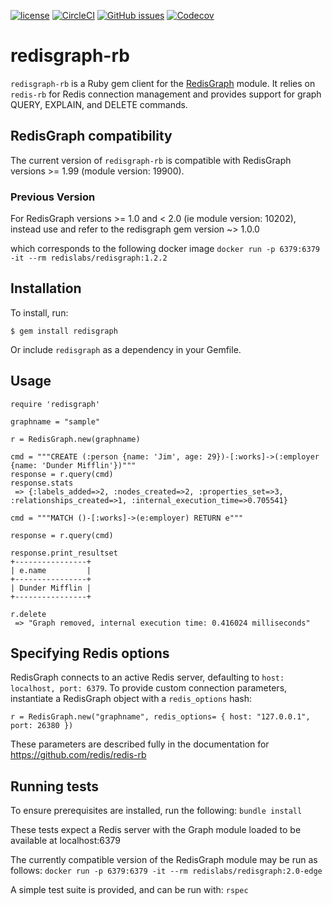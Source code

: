 [![license](https://img.shields.io/github/license/RedisGraph/redisgraph-rb.svg)](https://github.com/RedisGraph/redisgraph-rb)
[![CircleCI](https://circleci.com/gh/RedisGraph/redisgraph-rb/tree/master.svg?style=svg)](https://circleci.com/gh/RedisGraph/redisgraph-rb/tree/master)
[![GitHub issues](https://img.shields.io/github/release/RedisGraph/redisgraph-rb.svg)](https://github.com/RedisGraph/redisgraph-rb/releases/latest)
[![Codecov](https://codecov.io/gh/RedisGraph/redisgraph-rb/branch/master/graph/badge.svg)](https://codecov.io/gh/RedisGraph/redisgraph-rb)


# redisgraph-rb

`redisgraph-rb` is a Ruby gem client for the [RedisGraph](https://github.com/RedisLabsModules/RedisGraph) module. It relies on `redis-rb` for Redis connection management and provides support for graph QUERY, EXPLAIN, and DELETE commands.

## RedisGraph compatibility
The current version of `redisgraph-rb` is compatible with RedisGraph versions >= 1.99 (module version: 19900).

### Previous Version
For RedisGraph versions >= 1.0 and < 2.0 (ie module version: 10202), instead use and refer to
the redisgraph gem version ~> 1.0.0

which corresponds to the following docker image
`docker run -p 6379:6379 -it --rm redislabs/redisgraph:1.2.2`

## Installation
To install, run:

`$ gem install redisgraph`

Or include `redisgraph` as a dependency in your Gemfile.

## Usage
```
require 'redisgraph'

graphname = "sample"

r = RedisGraph.new(graphname)

cmd = """CREATE (:person {name: 'Jim', age: 29})-[:works]->(:employer {name: 'Dunder Mifflin'})"""
response = r.query(cmd)
response.stats
 => {:labels_added=>2, :nodes_created=>2, :properties_set=>3, :relationships_created=>1, :internal_execution_time=>0.705541}

cmd = """MATCH ()-[:works]->(e:employer) RETURN e"""

response = r.query(cmd)

response.print_resultset
+----------------+
| e.name         |
+----------------+
| Dunder Mifflin |
+----------------+

r.delete
 => "Graph removed, internal execution time: 0.416024 milliseconds"
```

## Specifying Redis options
RedisGraph connects to an active Redis server, defaulting to `host: localhost, port: 6379`. To provide custom connection parameters, instantiate a RedisGraph object with a `redis_options` hash:

`r = RedisGraph.new("graphname", redis_options= { host: "127.0.0.1", port: 26380 })`

These parameters are described fully in the documentation for https://github.com/redis/redis-rb

## Running tests
To ensure prerequisites are installed, run the following:
`bundle install`

These tests expect a Redis server with the Graph module loaded to be available at localhost:6379

The currently compatible version of the RedisGraph module may be run as follows:
`docker run -p 6379:6379 -it --rm redislabs/redisgraph:2.0-edge`

A simple test suite is provided, and can be run with:
`rspec`
